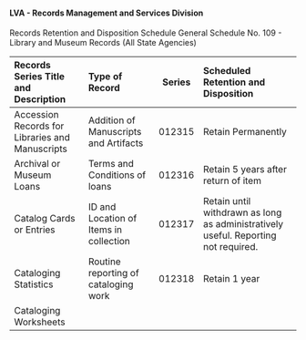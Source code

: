 #### LVA - Records Management and Services Division
Records Retention and Disposition Schedule
General Schedule No. 109 - Library and Museum Records (All State Agencies)

|	Records Series Title and Description					|	Type of Record							|	Series			|	Scheduled Retention and Disposition												 	|
|:--------------------------------------------------------- |:----------------------------------------- |:-----------------:|:------------------------------------------------------------------------------------- |
|	Accession Records for Libraries and Manuscripts			|	Addition of Manuscripts and Artifacts	|	012315			|	Retain Permanently																	|
|	Archival or Museum Loans								|	Terms and Conditions of loans 			|	012316			|	Retain 5 years after return of item													|
|	Catalog Cards or Entries								|	ID and Location of Items in collection	|	012317			|	Retain until withdrawn as long as administratively useful. Reporting not required.	|
|	Cataloging Statistics									|	Routine reporting of cataloging work	|	012318			|	Retain 1 year 																		|
|	Cataloging Worksheets									|	
